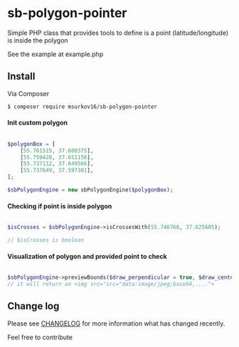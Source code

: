 # sb-polygon-pointer
Simple PHP class that provides tools to define is a point (latitude/longitude) is inside the polygon 

See the example at example.php

## Install

Via Composer

``` bash
$ composer require msurkov16/sb-polygon-pointer
```

#### Init custom polygon ####
```PHP

$polygonBox = [
    [55.761515, 37.600375],
    [55.759428, 37.651156],
    [55.737112, 37.649566],
    [55.737649, 37.597301],
];

$sbPolygonEngine = new sbPolygonEngine($polygonBox);

```

#### Checking if point is inside polygon ####

```PHP

$isCrosses = $sbPolygonEngine->isCrossesWith(55.746768, 37.625605);

// $isCrosses is boolean

```

#### Visualization of polygon and provided point to check ####

```PHP

$sbPolygonEngine->previewBounds($draw_perpendicular = true, $draw_center_dot = true);
// it will return an <img src="src="data:image/jpeg;base64,....">
```
## Change log

Please see [CHANGELOG](CHANGELOG.md) for more information what has changed recently.

Feel free to contribute

